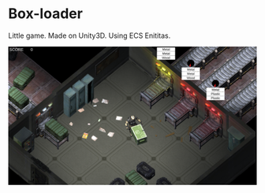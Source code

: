 # Box-loader
Little game. Made on Unity3D. Using ECS Enititas.

![Screenshot](https://github.com/KotikovD/Box-loader/blob/master/BoxLoaderScreenshot.png "Screenshot")
